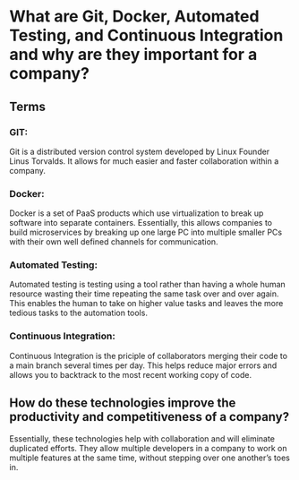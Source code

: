 # What are Git, Docker, Automated Testing, and Continuous Integration and why are they important for a company?

## Terms
### GIT:
Git is a distributed version control system developed by Linux Founder Linus Torvalds. It allows for much easier and faster collaboration within a company.

### Docker:
Docker is a set of PaaS products which use virtualization to break up software into separate containers. Essentially, this allows companies to build microservices by breaking up one large PC into multiple smaller PCs with their own well defined channels for communication.

### Automated Testing:
Automated testing is testing using a tool rather than having a whole human resource wasting their time repeating the same task over and over again. This enables the human to take on higher value tasks and leaves the more tedious tasks to the automation tools.

### Continuous Integration:
Continuous Integration is the priciple of collaborators merging their code to a main branch several times per day. This helps reduce major errors and allows you to backtrack to the most recent working copy of code. 

## How do these technologies improve the productivity and competitiveness of a company?
Essentially, these technologies help with collaboration and will eliminate duplicated efforts. They allow multiple developers in a company to work on multiple features at the same time, without stepping over one another’s toes in.
